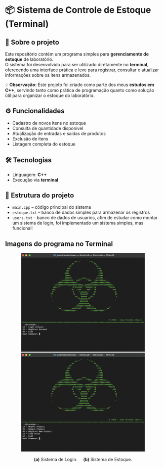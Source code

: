 # 📦 Sistema de Controle de Estoque (Terminal)

## 🚀 Sobre o projeto  
Este repositório contém um programa simples para **gerenciamento de estoque** de laboratório.  
O sistema foi desenvolvido para ser utilizado diretamente no **terminal**, oferecendo uma interface prática e leve para registrar, consultar e atualizar informações sobre os itens armazenados.  

💡 **Observação:** Este projeto foi criado como parte dos meus **estudos em C++**, servindo tanto como prática de programação quanto como solução útil para organizar o estoque do laboratório.  

## ⚙️ Funcionalidades  
- Cadastro de novos itens no estoque  
- Consulta de quantidade disponível  
- Atualização de entradas e saídas de produtos  
- Exclusão de itens  
- Listagem completa do estoque  

## 🛠️ Tecnologias  
- Linguagem: **C++**  
- Execução via **terminal**  

## 📂 Estrutura do projeto  
- `main.cpp` – código principal do sistema  
- `estoque.txt` – banco de dados simples para armazenar os registros  
- `users.txt` - banco de dados de usuarios, afim de estudar como montar um sistema de login, foi implementado um sistema simples, mas funcional!

## Imagens do programa no Terminal

<p align="center">
  <img src="Figuras/login.png" width="400" />
  <img src="Figuras/option.png" width="400" />
</p>

<p align="center">
  <b>(a)</b> Sistema de Login. &nbsp;&nbsp;&nbsp; <b>(b)</b> Sistema de Estoque.
</p>
